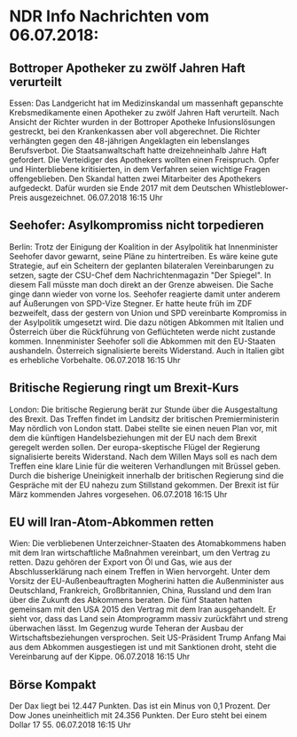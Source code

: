 # NDR Info Nachrichten vom 06.07.2018:


## Bottroper Apotheker zu zwölf Jahren Haft verurteilt
Essen:   Das Landgericht hat im Medizinskandal um massenhaft gepanschte Krebsmedikamente einen Apotheker zu zwölf Jahren Haft verurteilt. Nach Ansicht der Richter wurden in der Bottroper Apotheke Infusionslösungen gestreckt, bei den Krankenkassen aber voll abgerechnet. Die Richter verhängten gegen den 48-jährigen Angeklagten ein lebenslanges Berufsverbot. Die Staatsanwaltschaft hatte dreizehneinhalb Jahre Haft gefordert. Die Verteidiger des Apothekers wollten einen Freispruch. Opfer und Hinterbliebene kritisierten, in dem Verfahren seien wichtige Fragen offengeblieben. Den Skandal hatten zwei Mitarbeiter des Apothekers aufgedeckt. Dafür wurden sie Ende 2017 mit dem Deutschen Whistleblower-Preis ausgezeichnet. 06.07.2018 16:15 Uhr 

## Seehofer: Asylkompromiss nicht torpedieren
Berlin: Trotz der Einigung der Koalition in der Asylpolitik hat Innenminister Seehofer davor gewarnt, seine Pläne zu hintertreiben. Es wäre keine gute Strategie, auf ein Scheitern der geplanten bilateralen Vereinbarungen zu setzen,  sagte der CSU-Chef dem Nachrichtenmagazin "Der Spiegel". In diesem Fall müsste man doch direkt an der Grenze abweisen. Die Sache ginge dann wieder von vorne los. Seehofer reagierte damit unter anderem auf Äußerungen von SPD-Vize Stegner. Er hatte heute früh im ZDF bezweifelt, dass der gestern von Union und SPD vereinbarte Kompromiss in der Asylpolitik umgesetzt wird. Die dazu nötigen Abkommen mit Italien und Österreich über die Rückführung von Geflüchteten werde nicht zustande kommen. Innenminister Seehofer soll die Abkommen mit den EU-Staaten aushandeln. Österreich signalisierte bereits Widerstand. Auch in Italien gibt es erhebliche Vorbehalte. 06.07.2018 16:15 Uhr 

## Britische Regierung ringt um Brexit-Kurs
London:      Die britische Regierung berät zur Stunde über die Ausgestaltung des Brexit. Das Treffen findet im Landsitz der britischen Premierministerin May nördlich von London statt. Dabei stellte sie einen neuen Plan vor, mit dem die künftigen Handelsbeziehungen mit der EU nach dem Brexit geregelt werden sollen. Der europa-skeptische Flügel der Regierung signalisierte bereits Widerstand. Nach dem Willen Mays soll es nach dem Treffen eine klare Linie für die weiteren Verhandlungen mit Brüssel geben. Durch die bisherige Uneinigkeit innerhalb der britischen Regierung sind die Gespräche mit der EU nahezu zum Stillstand gekommen. Der Brexit ist für März kommenden Jahres vorgesehen. 06.07.2018 16:15 Uhr 

## EU will Iran-Atom-Abkommen retten
Wien: Die verbliebenen Unterzeichner-Staaten des Atomabkommens haben mit dem Iran wirtschaftliche Maßnahmen vereinbart, um den Vertrag zu retten. Dazu gehören der Export von Öl und Gas, wie aus der Abschlusserklärung nach einem Treffen in Wien hervorgeht. Unter dem Vorsitz der EU-Außenbeauftragten Mogherini hatten die Außenminister aus Deutschland, Frankreich, Großbritannien, China, Russland und dem Iran über die Zukunft des Abkommens beraten. Die fünf Staaten hatten gemeinsam mit den USA 2015 den Vertrag mit dem Iran ausgehandelt. Er sieht vor, dass das Land sein Atomprogramm massiv zurückfährt und streng überwachen lässt. Im Gegenzug wurde Teheran der Ausbau der Wirtschaftsbeziehungen versprochen. Seit US-Präsident Trump Anfang Mai aus dem Abkommen ausgestiegen ist und mit Sanktionen droht, steht die Vereinbarung auf der Kippe. 06.07.2018 16:15 Uhr 

## Börse Kompakt
Der Dax liegt bei 12.447 Punkten. Das ist ein Minus von 0,1 Prozent. Der Dow Jones uneinheitlich mit 24.356 Punkten. Der Euro steht bei einem Dollar 17 55. 06.07.2018 16:15 Uhr 
